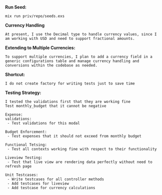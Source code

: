 **Run Seed:** 

    mix run priv/repo/seeds.exs

**Currency Handling**

    At present, I use the Decimal type to handle currency values, since I am working with USD and need to support fractional amounts.

**Extending to Multiple Currencies:**

    To support multiple currencies, I plan to add a currency field in a generic configurations table and manage currency handling and conversions within the codebase as needed.

**Shortcut:**
    
    I do not create factory for writing tests just to save time

**Testing Strategy:**
    
    I tested the validations first that they are working fine
    Test monthly_budget that it cannot be negative

    Expense:
    validations: 
     - Test validations for this modal

    Budget Enforcement:
     - Test expenses that it should not exceed from monthly budget

    Functional Tetsing: 
     - Test all contexts working fine with respect to their functionality

    Liveview Testing: 
     - Test that live view are rendering data perfectly without need to refresh page

    Unit Testcases: 
     - Write testcases for all controller methods
     - Add testcases for liveview
     - Add testcase for currency calculations
      
    